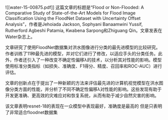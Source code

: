 ![[water-15-00875.pdf]]
这篇文章的标题是“Flood or Non-Flooded: A Comparative Study of State-of-the-Art Models for Flood Image Classification Using the FloodNet Dataset with Uncertainty Offset Analysis”，作者是Jehoiada Jackson, Sophyani Banaamwini Yussif, Rutherford Agbeshi Patamia, Kwabena Sarpong和Zhiguang Qin。文章发表在Water杂志上。

文章研究了使用FloodNet数据集对洪水图像进行分类的最先进模型的比较研究。作者训练了11种最先进的模型，并对它们进行了修改，以适应手头的分类任务。此外，作者还引入了一种改变不确定性偏移λ的技术，以分析其对性能的影响。模型使用标准分类指标（如损失、准确度、F1得分、精度、召回率和ROC-AUC）进行评估。

文章的创新点在于提出了一种新颖的方法来评估最先进的计算机视觉模型在洪水图像分类方面的性能，并分析了不同不确定性偏移λ对性能的影响。这些发现有助于开发更准确、更高效的灾难应对和恢复系统，从而有助于减少自然灾害的影响。

该文章表明resnet-18的表现在一众模型中表现最好，准确度是最高的
但是只表明了非常适合floodnet数据集
